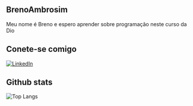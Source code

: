 ## BrenoAmbrosim
Meu nome é Breno e espero aprender sobre programação neste curso da Dio
##  Conete-se comigo 
[![LinkedIn](https://img.shields.io/badge/LinkedIn-000?style=for-the-badge&logo=linkedin&logoColor=0E76A8)](www.linkedin.com/in/breno-ambrosim-louzada-8a112a249)



## Github stats
![Top Langs](https://github-readme-stats-git-masterrstaa-rickstaa.vercel.app/api/top-langs/?username=BrenoAmbrosim&bg_color=000&border_color=30A3DC&title_color=E94D5F&text_color=FFF)
